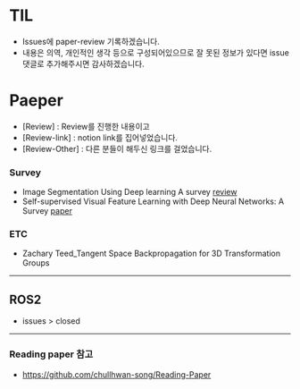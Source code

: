 # TIL
- Issues에 paper-review 기록하겠습니다.
- 내용은 의역, 개인적인 생각 등으로 구성되어있으므로 잘 못된 정보가 있다면 issue 댓글로 추가해주시면 감사하겠습니다.


# Paeper
- [Review] : Review를 진행한 내용이고
- [Review-link] : notion link를 집어넣었습니다.
- [Review-Other] : 다른 분들이 해두신 링크를 걸었습니다.
### Survey 
- Image Segmentation Using Deep learning A survey [review](https://github.com/ChaeChae0505/TIL-learning/issues/4)
- Self-supervised Visual Feature Learning with Deep Neural Networks: A Survey [paper](https://arxiv.org/pdf/1902.06162.pdf)


### ETC
- Zachary Teed_Tangent Space Backpropagation for 3D Transformation Groups


---
## ROS2 
- issues >  closed

---
### Reading paper 참고
- https://github.com/chullhwan-song/Reading-Paper
